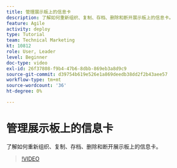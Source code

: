 ```yaml
---
title: 管理展示板上的信息卡
description: 了解如何重新组织、复制、存档、删除和断开展示板上的信息卡。
feature: Agile
activity: deploy
type: Tutorial
team: Technical Marketing
kt: 10812
role: User, Leader
level: Beginner
doc-type: video
exl-id: 26f37808-f9b4-47b6-8dbb-869eb3a8d9c9
source-git-commit: d39754b619e526e1a869deedb38dd2f2b43aee57
workflow-type: tm+mt
source-wordcount: '36'
ht-degree: 0%

---
```


# 管理展示板上的信息卡

了解如何重新组织、复制、存档、删除和断开展示板上的信息卡。

>[!VIDEO](https://video.tv.adobe.com/v/346810)
